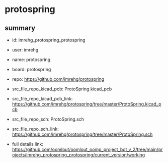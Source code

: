 # protospring
 
## summary 
* id: imrehg_protospring_protospring
* user: imrehg
* name: protospring
* board: protospring
* repo: https://github.com/imrehg/protospring
* src_file_repo_kicad_pcb: ProtoSpring.kicad_pcb
* src_file_repo_kicad_pcb_link: https://github.com/imrehg/protospring/tree/master/ProtoSpring.kicad_pcb


* src_file_repo_sch: ProtoSpring.sch
* src_file_repo_sch_link: https://github.com/imrehg/protospring/tree/master/ProtoSpring.sch
* full details link: https://github.com/oomlout/oomlout_oomp_project_bot_v_2/tree/main/projects/imrehg_protospring_protospring/current_version/working  






